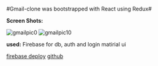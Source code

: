 #Gmail-clone was bootstrapped with React using Redux#

**Screen Shots:**



![gmailpic0](https://user-images.githubusercontent.com/80868084/133536198-53b5cc1e-9094-4ba9-9d4b-6c4c61f0534b.jpg)
![gmailpic10](https://user-images.githubusercontent.com/80868084/133536213-4d0be68d-09ab-47ba-a7e6-30557ab7bf97.jpg)








**used:**
Firebase for db, auth and login
matirial ui

[firebase deploy](https://fir-c3a65.web.app/)
[github](https://github.com/OritLeshem/gmail-clone)

